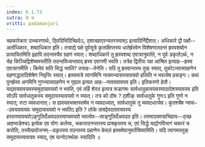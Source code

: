 ```yaml
---
index: 6.1.73
sutra: छे च
vritti: padamanjari
---
```


 च्छकारेकार उच्चारणार्थः, ठ्विदिभिदिच्छिदेःऽ, ठ्शाच्छाएरन्यतरस्याम्ऽ इत्यादिर्निर्द्देशात्। अधिकारे द्वौ पक्षौ--अर्ताधिकारः, शब्दाधिकार इति। तत्राद्ये पक्षे पूर्वसूत्रे कृताक्षिप्तस्य धातेर्ह्रस्वेन विशेषणातदन्तं ह्रस्वशब्देन प्रत्यायितमिति इहापि तदन्तस्यैव ग्रहणं स्यात्। शब्दाधिकारे तु ह्रस्वशब्द एवात्रानुवर्तते, न पूर्वः प्रकृतोऽर्थः, न चेह किञ्चिद्विशेष्यमस्तीति तदन्तविध्यभावाद् ह्रस्व एवागमी भवति। तत्रेह द्वितीयः पक्ष आश्रित इत्याह--ह्रस्व एवात्रागमीति। किमेवं सति सिद्धं भवति? तत्राह--तेनेति। यदि तु ह्रस्वान्तस्य तुक् स्यात्, तुकोऽभ्यासग्रहणेन ग्रहणाद्धलादिशेषेण निवृत्तिः स्यात्। ह्रस्वमात्रे त्वागमिनि नायमभ्यासस्यावयवो हलिति न भवत्येष प्रसङ्गः। कथं पुनर्ह्रस्व अगमिनि गुगभ्यासग्रहणेन न गृह्यत इत्यत आह--नावयवावयव इति। इतिकरणो हेतौ। यद्यवयवावयवस्समुदायावयवो न भवति, एवं तर्हि शेरत इत्यत्र रूडागमः सार्वधातुकावयवस्यादादेशस्यावयव इति सोऽपि सार्वधातुकस्य समुदायस्यावयवो न स्यात्। तत्र को दोषः ? ठ्शीङ्ः सार्वधातुके गुणःऽ इति गुणो न स्यात्; रुटा व्यवधानात्। स ह्यवयवभक्तस्तमेव न व्यवदध्यात्, सार्वधातुकं तु व्यवदधात्येव। कुतश्चैष न्यायः--ठवयवावयवः समुदायावयवो न भवतिऽ इति ? लोके तावद्देवदतावयवस्य हस्तस्यावयवोऽङ्गुलिर्देअवदतस्याप्यवयवो भवत्येव--साङ्गुलिर्देअवदत इति। तस्मादयमत्राभिप्रायः--ठ्च्छ आह्भाङेश्चऽ इत्येक एव योगः कर्तव्यः, चकारादनन्तरस्य प्राक्कृतस्य च; एवं सिद्धे यद्योगविभागं चकारं च करोति, तस्यैत्प्रयोजनम्--प्रकृतस्य तदन्तस्य प्रहाणेन केवलं ह्रस्वमेवानुवर्तयिष्यामिति। यदि त्वागमस्तुक् समुदायस्यावयवः स्याद्, एष यत्नोऽनर्थकः स्यादिति ॥